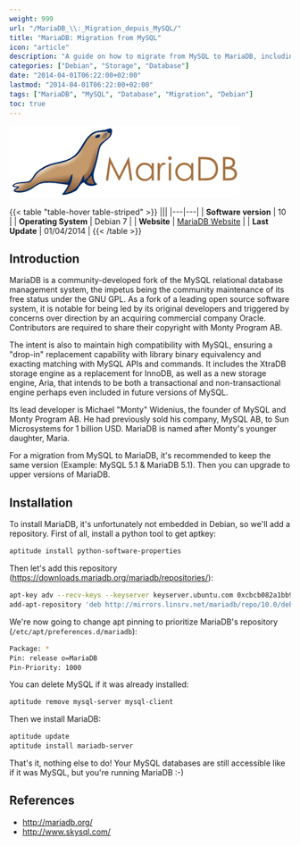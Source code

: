 ```yaml
---
weight: 999
url: "/MariaDB_\\:_Migration_depuis_MySQL/"
title: "MariaDB: Migration from MySQL"
icon: "article"
description: "A guide on how to migrate from MySQL to MariaDB, including installation and configuration steps."
categories: ["Debian", "Storage", "Database"]
date: "2014-04-01T06:22:00+02:00"
lastmod: "2014-04-01T06:22:00+02:00"
tags: ["MariaDB", "MySQL", "Database", "Migration", "Debian"]
toc: true
---
```


![MariaDB](/images/mariadb-logo.png)

{{< table "table-hover table-striped" >}}
|||
|---|---|
| **Software version** | 10 |
| **Operating System** | Debian 7 |
| **Website** | [MariaDB Website](https://mariadb.org/) |
| **Last Update** | 01/04/2014 |
{{< /table >}}

## Introduction

MariaDB is a community-developed fork of the MySQL relational database management system, the impetus being the community maintenance of its free status under the GNU GPL. As a fork of a leading open source software system, it is notable for being led by its original developers and triggered by concerns over direction by an acquiring commercial company Oracle. Contributors are required to share their copyright with Monty Program AB.

The intent is also to maintain high compatibility with MySQL, ensuring a "drop-in" replacement capability with library binary equivalency and exacting matching with MySQL APIs and commands. It includes the XtraDB storage engine as a replacement for InnoDB, as well as a new storage engine, Aria, that intends to be both a transactional and non-transactional engine perhaps even included in future versions of MySQL.

Its lead developer is Michael "Monty" Widenius, the founder of MySQL and Monty Program AB. He had previously sold his company, MySQL AB, to Sun Microsystems for 1 billion USD. MariaDB is named after Monty's younger daughter, Maria.

For a migration from MySQL to MariaDB, it's recommended to keep the same version (Example: MySQL 5.1 & MariaDB 5.1). Then you can upgrade to upper versions of MariaDB.

## Installation

To install MariaDB, it's unfortunately not embedded in Debian, so we'll add a repository. First of all, install a python tool to get aptkey:

```bash
aptitude install python-software-properties
```

Then let's add this repository (https://downloads.mariadb.org/mariadb/repositories/):

```bash
apt-key adv --recv-keys --keyserver keyserver.ubuntu.com 0xcbcb082a1bb943db
add-apt-repository 'deb http://mirrors.linsrv.net/mariadb/repo/10.0/debian wheezy main'
```

We're now going to change apt pinning to prioritize MariaDB's repository (`/etc/apt/preferences.d/mariadb`):

```bash
Package: *
Pin: release o=MariaDB
Pin-Priority: 1000
```

You can delete MySQL if it was already installed:

```bash
aptitude remove mysql-server mysql-client
```

Then we install MariaDB:

```bash
aptitude update
aptitude install mariadb-server
```

That's it, nothing else to do! Your MySQL databases are still accessible like if it was MySQL, but you're running MariaDB :-)

## References

- http://mariadb.org/
- http://www.skysql.com/
